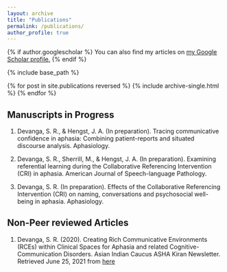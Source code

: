 ```yaml
---
layout: archive
title: "Publications"
permalink: /publications/
author_profile: true
---
```


{% if author.googlescholar %}
  You can also find my articles on <u><a href="{{author.googlescholar}}">my Google Scholar profile</a>.</u>
{% endif %}

{% include base_path %}

{% for post in site.publications reversed %}
  {% include archive-single.html %}
{% endfor %}

## Manuscripts in Progress

1. Devanga, S. R., & Hengst, J. A. (In preparation). Tracing communicative confidence in aphasia: Combining patient-reports and situated discourse analysis. Aphasiology.

2. Devanga, S. R., Sherrill, M., & Hengst, J. A. (In preparation). Examining referential learning during the Collaborative Referencing Intervention (CRI) in aphasia. American Journal of Speech-language Pathology.

3. Devanga, S. R. (In preparation). Effects of the Collaborative Referencing Intervention (CRI) on naming, conversations and psychosocial well-being in aphasia. Aphasiology.

## Non-Peer reviewed Articles

1. Devanga, S. R. (2020). Creating Rich Communicative Environments (RCEs) within Clinical Spaces for Aphasia and related Cognitive-Communication Disorders. Asian Indian Caucus ASHA Kiran Newsletter. Retrieved June 25, 2021 from [here](https://drive.google.com/file/d/1evTsNQ0OAnKjnSTy2LzoqBM74naRLyyu/view)